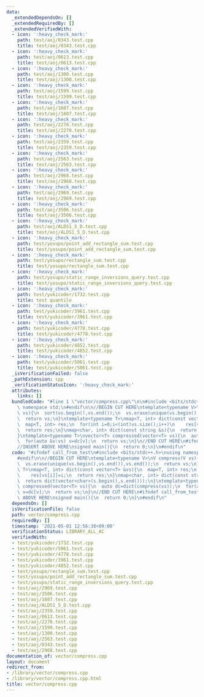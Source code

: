 ```yaml
---
data:
  _extendedDependsOn: []
  _extendedRequiredBy: []
  _extendedVerifiedWith:
  - icon: ':heavy_check_mark:'
    path: test/aoj/0343.test.cpp
    title: test/aoj/0343.test.cpp
  - icon: ':heavy_check_mark:'
    path: test/aoj/0613.test.cpp
    title: test/aoj/0613.test.cpp
  - icon: ':heavy_check_mark:'
    path: test/aoj/1300.test.cpp
    title: test/aoj/1300.test.cpp
  - icon: ':heavy_check_mark:'
    path: test/aoj/1599.test.cpp
    title: test/aoj/1599.test.cpp
  - icon: ':heavy_check_mark:'
    path: test/aoj/1607.test.cpp
    title: test/aoj/1607.test.cpp
  - icon: ':heavy_check_mark:'
    path: test/aoj/2270.test.cpp
    title: test/aoj/2270.test.cpp
  - icon: ':heavy_check_mark:'
    path: test/aoj/2359.test.cpp
    title: test/aoj/2359.test.cpp
  - icon: ':heavy_check_mark:'
    path: test/aoj/2563.test.cpp
    title: test/aoj/2563.test.cpp
  - icon: ':heavy_check_mark:'
    path: test/aoj/2968.test.cpp
    title: test/aoj/2968.test.cpp
  - icon: ':heavy_check_mark:'
    path: test/aoj/2969.test.cpp
    title: test/aoj/2969.test.cpp
  - icon: ':heavy_check_mark:'
    path: test/aoj/3506.test.cpp
    title: test/aoj/3506.test.cpp
  - icon: ':heavy_check_mark:'
    path: test/aoj/ALDS1_5_D.test.cpp
    title: test/aoj/ALDS1_5_D.test.cpp
  - icon: ':heavy_check_mark:'
    path: test/yosupo/point_add_rectangle_sum.test.cpp
    title: test/yosupo/point_add_rectangle_sum.test.cpp
  - icon: ':heavy_check_mark:'
    path: test/yosupo/rectangle_sum.test.cpp
    title: test/yosupo/rectangle_sum.test.cpp
  - icon: ':heavy_check_mark:'
    path: test/yosupo/static_range_inversions_query.test.cpp
    title: test/yosupo/static_range_inversions_query.test.cpp
  - icon: ':heavy_check_mark:'
    path: test/yukicoder/1732.test.cpp
    title: test quantile
  - icon: ':heavy_check_mark:'
    path: test/yukicoder/3961.test.cpp
    title: test/yukicoder/3961.test.cpp
  - icon: ':heavy_check_mark:'
    path: test/yukicoder/4778.test.cpp
    title: test/yukicoder/4778.test.cpp
  - icon: ':heavy_check_mark:'
    path: test/yukicoder/4852.test.cpp
    title: test/yukicoder/4852.test.cpp
  - icon: ':heavy_check_mark:'
    path: test/yukicoder/5061.test.cpp
    title: test/yukicoder/5061.test.cpp
  _isVerificationFailed: false
  _pathExtension: cpp
  _verificationStatusIcon: ':heavy_check_mark:'
  attributes:
    links: []
  bundledCode: "#line 1 \"vector/compress.cpp\"\n\n#include <bits/stdc++.h>\nusing\
    \ namespace std;\n#endif\n\n//BEGIN CUT HERE\ntemplate<typename V>\nV compress(V\
    \ vs){\n  sort(vs.begin(),vs.end());\n  vs.erase(unique(vs.begin(),vs.end()),vs.end());\n\
    \  return vs;\n}\ntemplate<typename T>\nmap<T, int> dict(const vector<T> &vs){\n\
    \  map<T, int> res;\n  for(int i=0;i<(int)vs.size();i++)\n    res[vs[i]]=i;\n\
    \  return res;\n}\nmap<char, int> dict(const string &s){\n  return dict(vector<char>(s.begin(),s.end()));\n\
    }\ntemplate<typename T>\nvector<T> compressed(vector<T> vs){\n  auto dc=dict(compress(vs));\n\
    \  for(auto &v:vs) v=dc[v];\n  return vs;\n}\n//END CUT HERE\n#ifndef call_from_test\n\
    //INSERT ABOVE HERE\nsigned main(){\n  return 0;\n}\n#endif\n"
  code: "#ifndef call_from_test\n#include <bits/stdc++.h>\nusing namespace std;\n\
    #endif\n\n//BEGIN CUT HERE\ntemplate<typename V>\nV compress(V vs){\n  sort(vs.begin(),vs.end());\n\
    \  vs.erase(unique(vs.begin(),vs.end()),vs.end());\n  return vs;\n}\ntemplate<typename\
    \ T>\nmap<T, int> dict(const vector<T> &vs){\n  map<T, int> res;\n  for(int i=0;i<(int)vs.size();i++)\n\
    \    res[vs[i]]=i;\n  return res;\n}\nmap<char, int> dict(const string &s){\n\
    \  return dict(vector<char>(s.begin(),s.end()));\n}\ntemplate<typename T>\nvector<T>\
    \ compressed(vector<T> vs){\n  auto dc=dict(compress(vs));\n  for(auto &v:vs)\
    \ v=dc[v];\n  return vs;\n}\n//END CUT HERE\n#ifndef call_from_test\n//INSERT\
    \ ABOVE HERE\nsigned main(){\n  return 0;\n}\n#endif\n"
  dependsOn: []
  isVerificationFile: false
  path: vector/compress.cpp
  requiredBy: []
  timestamp: '2021-05-01 12:56:38+09:00'
  verificationStatus: LIBRARY_ALL_AC
  verifiedWith:
  - test/yukicoder/1732.test.cpp
  - test/yukicoder/5061.test.cpp
  - test/yukicoder/4778.test.cpp
  - test/yukicoder/3961.test.cpp
  - test/yukicoder/4852.test.cpp
  - test/yosupo/rectangle_sum.test.cpp
  - test/yosupo/point_add_rectangle_sum.test.cpp
  - test/yosupo/static_range_inversions_query.test.cpp
  - test/aoj/2969.test.cpp
  - test/aoj/3506.test.cpp
  - test/aoj/1607.test.cpp
  - test/aoj/ALDS1_5_D.test.cpp
  - test/aoj/2359.test.cpp
  - test/aoj/0613.test.cpp
  - test/aoj/2270.test.cpp
  - test/aoj/1599.test.cpp
  - test/aoj/1300.test.cpp
  - test/aoj/2563.test.cpp
  - test/aoj/0343.test.cpp
  - test/aoj/2968.test.cpp
documentation_of: vector/compress.cpp
layout: document
redirect_from:
- /library/vector/compress.cpp
- /library/vector/compress.cpp.html
title: vector/compress.cpp
---
```

